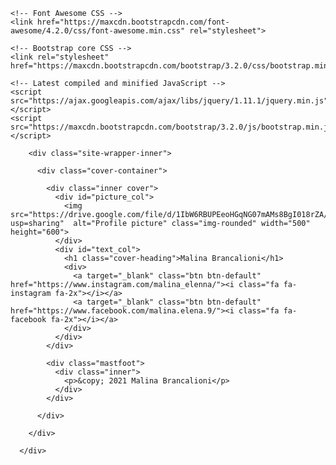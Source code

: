 <html lang="en">
<head>
    <meta charset="UTF-8">
    <meta name="viewport" content="width=device-width, intial-scale=1.0">
    <title>Hello!</title>
    <link rel="stylesheet" href="styles.css">
    <link rel="icon" href="favicon.ico">

    <!-- Font Awesome CSS -->
    <link href="https://maxcdn.bootstrapcdn.com/font-awesome/4.2.0/css/font-awesome.min.css" rel="stylesheet">

    <!-- Bootstrap core CSS -->
    <link rel="stylesheet" href="https://maxcdn.bootstrapcdn.com/bootstrap/3.2.0/css/bootstrap.min.css">
  
    <!-- Latest compiled and minified JavaScript -->
    <script src="https://ajax.googleapis.com/ajax/libs/jquery/1.11.1/jquery.min.js"></script>
    <script src="https://maxcdn.bootstrapcdn.com/bootstrap/3.2.0/js/bootstrap.min.js"></script>
</head>

<body>
    <div class="site-wrapper">

        <div class="site-wrapper-inner">
  
          <div class="cover-container">
  
            <div class="inner cover">
              <div id="picture_col">
                <img src="https://drive.google.com/file/d/1IbW6RBUPEeoHGqNG07mAMs8BgI018rZA/view?usp=sharing"  alt="Profile picture" class="img-rounded" width="500" height="600">
              </div>
              <div id="text_col">
                <h1 class="cover-heading">Malina Brancalioni</h1>
                <div>
                  <a target="_blank" class="btn btn-default" href="https://www.instagram.com/malina_elenna/"><i class="fa fa-instagram fa-2x"></i></a>
                  <a target="_blank" class="btn btn-default" href="https://www.facebook.com/malina.elena.9/"><i class="fa fa-facebook fa-2x"></i></a>
                </div>
              </div>
            </div>
  
            <div class="mastfoot">
              <div class="inner">
                <p>&copy; 2021 Malina Brancalioni</p>
              </div>
            </div>
  
          </div>
  
        </div>
  
      </div>
  
</body>
</html>
